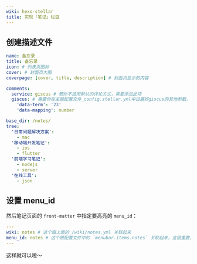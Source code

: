 ```yaml
---
wiki: hexo-stellar
title: 实现「笔记」栏目
---
```


## 创建描述文件

```yaml blog/source/_data/wiki/notes.yml
name: 备忘录
title: 备忘录
icon: # 列表页图标
cover: # 封面页大图
coverpage: [cover, title, description] # 封面页显示的内容

comments:
  service: giscus # 若你不适用默认的评论方式，需要添加此项
  giscus: # 需要你在主题配置文件_config.stellar.yml中设置好giscus的其他参数，其他评论方式同理
    'data-term': '23'
    'data-mapping': number

base_dir: /notes/
tree:
  '日常问题解决方案':
    - mac
  '移动端开发笔记':
    - ios
    - flutter
  '前端学习笔记':
    - nodejs
    - server
  '在线工具':
    - json
```

## 设置 menu_id

然后笔记页面的 `front-matter` 中指定要高亮的 `menu_id`：

```yaml blog/source/notes/index.md
---
wiki: notes # 这个跟上面的 /wiki/notes.yml 关联起来
menu_id: notes # 这个跟配置文件中的 `menubar.items.notes` 关联起来，这很重要，如果没有这个，就像普通的wiki项目一样了
---
```

这样就可以啦～